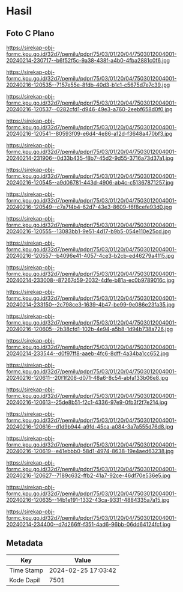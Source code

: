 # Hasil

## Foto C Plano

https://sirekap-obj-formc.kpu.go.id/32d7/pemilu/pdpr/75/03/01/20/04/7503012004001-20240214-230717--b6f52f5c-9a38-438f-a4b0-4fba2881c0f6.jpg

https://sirekap-obj-formc.kpu.go.id/32d7/pemilu/pdpr/75/03/01/20/04/7503012004001-20240216-120535--7157e55e-8fdb-40d3-b1c1-c5675d7e7c39.jpg

https://sirekap-obj-formc.kpu.go.id/32d7/pemilu/pdpr/75/03/01/20/04/7503012004001-20240216-120537--0282cfd1-d946-49e3-a760-2eebf658d0f0.jpg

https://sirekap-obj-formc.kpu.go.id/32d7/pemilu/pdpr/75/03/01/20/04/7503012004001-20240216-120541--80593f09-e6d4-4e86-a12d-f3648a470bf3.jpg

https://sirekap-obj-formc.kpu.go.id/32d7/pemilu/pdpr/75/03/01/20/04/7503012004001-20240214-231906--0d33b435-f8b7-45d2-9d55-3716a73d37a1.jpg

https://sirekap-obj-formc.kpu.go.id/32d7/pemilu/pdpr/75/03/01/20/04/7503012004001-20240216-120545--a9d06781-443d-4906-ab4c-c51367871257.jpg

https://sirekap-obj-formc.kpu.go.id/32d7/pemilu/pdpr/75/03/01/20/04/7503012004001-20240216-120549--c7a7f4b4-62d7-43e3-8609-f6f8cefe93d0.jpg

https://sirekap-obj-formc.kpu.go.id/32d7/pemilu/pdpr/75/03/01/20/04/7503012004001-20240216-120555--13083bb1-9e51-4d17-b9b5-054e110e25cd.jpg

https://sirekap-obj-formc.kpu.go.id/32d7/pemilu/pdpr/75/03/01/20/04/7503012004001-20240216-120557--b4096e41-4057-4ce3-b2cb-ed46279a4115.jpg

https://sirekap-obj-formc.kpu.go.id/32d7/pemilu/pdpr/75/03/01/20/04/7503012004001-20240214-233008--87267d59-2032-4dfe-b81a-ec0b9789016c.jpg

https://sirekap-obj-formc.kpu.go.id/32d7/pemilu/pdpr/75/03/01/20/04/7503012004001-20240214-233150--2c798ce3-1639-4b47-be99-9e086e23fa35.jpg

https://sirekap-obj-formc.kpu.go.id/32d7/pemilu/pdpr/75/03/01/20/04/7503012004001-20240216-120605--2b38cfd1-102b-4e94-a5b8-1d94b738a726.jpg

https://sirekap-obj-formc.kpu.go.id/32d7/pemilu/pdpr/75/03/01/20/04/7503012004001-20240214-233544--d0f97ff8-aaeb-4fc6-8dff-4a34ba1cc652.jpg

https://sirekap-obj-formc.kpu.go.id/32d7/pemilu/pdpr/75/03/01/20/04/7503012004001-20240216-120611--20f1f208-d071-48a6-8c54-abfa133b06e8.jpg

https://sirekap-obj-formc.kpu.go.id/32d7/pemilu/pdpr/75/03/01/20/04/7503012004001-20240216-120613--25de8b51-f2c1-4336-97e9-0fb3f2f7e214.jpg

https://sirekap-obj-formc.kpu.go.id/32d7/pemilu/pdpr/75/03/01/20/04/7503012004001-20240216-120616--d1d9b944-a9fd-45ca-a084-3a7a555d76d8.jpg

https://sirekap-obj-formc.kpu.go.id/32d7/pemilu/pdpr/75/03/01/20/04/7503012004001-20240216-120619--e41ebbb0-58d1-4974-8638-19e4aed63238.jpg

https://sirekap-obj-formc.kpu.go.id/32d7/pemilu/pdpr/75/03/01/20/04/7503012004001-20240216-120627--7189c632-ffb2-41a7-92ce-46df70e536e5.jpg

https://sirekap-obj-formc.kpu.go.id/32d7/pemilu/pdpr/75/03/01/20/04/7503012004001-20240216-120635--14b1e191-1332-43ca-9331-4884335a7a15.jpg

https://sirekap-obj-formc.kpu.go.id/32d7/pemilu/pdpr/75/03/01/20/04/7503012004001-20240214-234400--d7d266ff-f351-4ad6-96bb-06dd64124fcf.jpg


## Metadata

| Key        | Value               |
| ---------- | ------------------- |
| Time Stamp | 2024-02-25 17:03:42 |
| Kode Dapil | 7501                |



